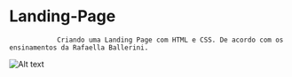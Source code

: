 # Landing-Page
                Criando uma Landing Page com HTML e CSS. De acordo com os ensinamentos da Rafaella Ballerini.

![Alt text](https://cdn.discordapp.com/attachments/887544607599120404/923350463632515172/unknown.png?raw=true "Landing Page")
